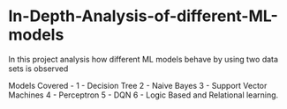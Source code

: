 # In-Depth-Analysis-of-different-ML-models

In this project analysis how different ML models behave by using two data sets is observed 

Models Covered - 
  1 - Decision Tree
  2 - Naive Bayes
  3 - Support Vector Machines
  4 - Perceptron
  5 - DQN 
  6 - Logic Based and Relational learning.
